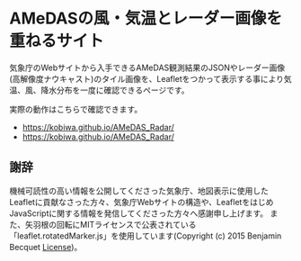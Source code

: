 # AMeDASの風・気温とレーダー画像を重ねるサイト
気象庁のWebサイトから入手できるAMeDAS観測結果のJSONやレーダー画像(高解像度ナウキャスト)のタイル画像を、Leafletをつかって表示する事により気温、風、降水分布を一度に確認できるページです。

実際の動作はこちらで確認できます。
<ul>
  <li><a href="https://kobiwa.github.io/AMeDAS_Radar/">https://kobiwa.github.io/AMeDAS_Radar/</a></li>
  <li><a href="https://kobiwa.github.io/AMeDAS_Radar/">https://kobiwa.github.io/AMeDAS_Radar/</a></li>
 </ul>
 
## 謝辞
機械可読性の高い情報を公開してくださった気象庁、地図表示に使用したLeafletに貢献なさった方々、気象庁Webサイトの構造や、LeafletをはじめJavaScriptに関する情報を発信してくださった方々へ感謝申し上げます。
また、矢羽根の回転にMITライセンスで公表されている「leaflet.rotatedMarker.js」を使用しています(Copyright (c) 2015 Benjamin Becquet <a href="https://github.com/bbecquet/Leaflet.RotatedMarker/blob/master/LICENSE">License</a>)。
